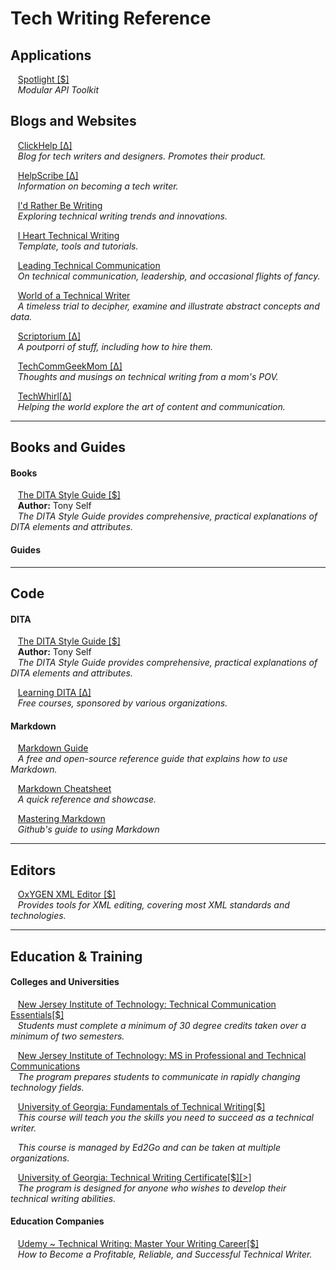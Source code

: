 

# Tech Writing Reference

## Applications

&nbsp;&nbsp;&nbsp;[Spotlight [$]](https://stoplight.io/)\
&nbsp;&nbsp;&nbsp;_Modular API Toolkit_

## Blogs and Websites 

&nbsp;&nbsp;&nbsp;[ClickHelp [∆]](https://clickhelp.co/clickhelp-technical-writing-blog/lifehacks-for-technical-writers/)\
&nbsp;&nbsp;&nbsp;_Blog for tech writers and designers. Promotes their product._

&nbsp;&nbsp;&nbsp;[HelpScribe [∆]](http://www.helpscribe.com/p/home.html)\
&nbsp;&nbsp;&nbsp;_Information on becoming a tech writer._

&nbsp;&nbsp;&nbsp;[I'd Rather Be Writing](http://idratherbewriting.com/)\
&nbsp;&nbsp;&nbsp;_Exploring technical writing trends and innovations._

&nbsp;&nbsp;&nbsp;[I Heart Technical Writing](http://www.ihearttechnicalwriting.com/)\
&nbsp;&nbsp;&nbsp;_Template, tools and tutorials._

&nbsp;&nbsp;&nbsp;[Leading Technical Communication](https://larrykunz.wordpress.com/)\
&nbsp;&nbsp;&nbsp;_On technical communication, leadership, and occasional flights of fancy._

&nbsp;&nbsp;&nbsp;[World of a Technical Writer](https://learntechwriting.wordpress.com/2013/02/03/back-to-basics-the-10-golden-rules-of-technical-writing/)\
&nbsp;&nbsp;&nbsp;_A timeless trial to decipher, examine and illustrate abstract concepts and data._

&nbsp;&nbsp;&nbsp;[Scriptorium [∆]](https://www.scriptorium.com/)\
&nbsp;&nbsp;&nbsp;_A poutporri of stuff, including how to hire them._

&nbsp;&nbsp;&nbsp;[TechCommGeekMom [∆]](https://techcommgeekmom.com/about/)\
&nbsp;&nbsp;&nbsp;_Thoughts and musings on technical writing from a mom's POV._

&nbsp;&nbsp;&nbsp;[TechWhirl[∆]](https://techwhirl.com/)\
&nbsp;&nbsp;&nbsp;_Helping the world explore the art of content and communication._

---

## Books and Guides 

#### Books

&nbsp;&nbsp;&nbsp;[The DITA Style Guide [$]](https://ditastyle.com/)\
&nbsp;&nbsp;&nbsp;**Author:** Tony Self\
&nbsp;&nbsp;&nbsp;_The DITA Style Guide provides comprehensive, practical explanations of DITA elements and attributes._

#### Guides

---

## Code 

#### DITA

&nbsp;&nbsp;&nbsp;[The DITA Style Guide [$]](https://ditastyle.com/)\
&nbsp;&nbsp;&nbsp;**Author:** Tony Self\
&nbsp;&nbsp;&nbsp;_The DITA Style Guide provides comprehensive, practical explanations of DITA elements and attributes._

&nbsp;&nbsp;&nbsp;[Learning DITA [∆]](http://www.learningdita.com/)\
&nbsp;&nbsp;&nbsp;_Free courses, sponsored by various organizations._

#### Markdown

&nbsp;&nbsp;&nbsp;[Markdown Guide](https://www.markdownguide.org/)\
&nbsp;&nbsp;&nbsp;_A free and open-source reference guide that explains how to use Markdown._

&nbsp;&nbsp;&nbsp;[Markdown Cheatsheet](https://github.com/adam-p/markdown-here/wiki/Markdown-Cheatsheet)\
&nbsp;&nbsp;&nbsp;_A quick reference and showcase._

&nbsp;&nbsp;&nbsp;[Mastering Markdown](https://guides.github.com/features/mastering-markdown/)\
&nbsp;&nbsp;&nbsp;_Github's guide to using Markdown_

---

## Editors

&nbsp;&nbsp;&nbsp;[OxYGEN XML Editor [$]](https://www.oxygenxml.com/)\
&nbsp;&nbsp;&nbsp;_Provides tools for XML editing, covering most XML standards and technologies._

---

## Education & Training

#### Colleges and Universities

&nbsp;&nbsp;&nbsp;[New Jersey Institute of Technology: Technical Communication Essentials[$]](https://www.njit.edu/graduatestudies/degree-programs/graduatecertificates/technical-communication-cert/)\
&nbsp;&nbsp;&nbsp;_Students must complete a minimum of 30 degree credits taken over a minimum of two semesters._

&nbsp;&nbsp;&nbsp;[New Jersey Institute of Technology: MS in Professional and Technical Communications](http://catalog.njit.edu/graduate/science-liberal-arts/humanities/professional-technical-communication-ms/)\
&nbsp;&nbsp;&nbsp;_The program prepares students to communicate in rapidly changing technology fields._

&nbsp;&nbsp;&nbsp;[University of Georgia: Fundamentals of Technical Writing[$]](https://www.georgiacenter.uga.edu/courses/reading-writing/fundamentals-of-technical-writing)\
&nbsp;&nbsp;&nbsp;_This course will teach you the skills you need to succeed as a technical writer._

&nbsp;&nbsp;&nbsp;_This course is managed by Ed2Go and can be taken at multiple organizations._

&nbsp;&nbsp;&nbsp;[University of Georgia: Technical Writing Certificate[$][>]](https://www.georgiacenter.uga.edu/courses/reading-writing/technical-writing-certificate)\
&nbsp;&nbsp;&nbsp;_The program is designed for anyone who wishes to develop their technical writing abilities._


#### Education Companies

&nbsp;&nbsp;&nbsp;[Udemy ~ Technical Writing: Master Your Writing Career[$]](https://www.udemy.com/technical-writing/?siteID=PUbXK5j4Cas-pTx0kELALIbVmalBD9vMkA&LSNPUBID=PUbXK5j4Cas)\
&nbsp;&nbsp;&nbsp;_How to Become a Profitable, Reliable, and Successful Technical Writer._




